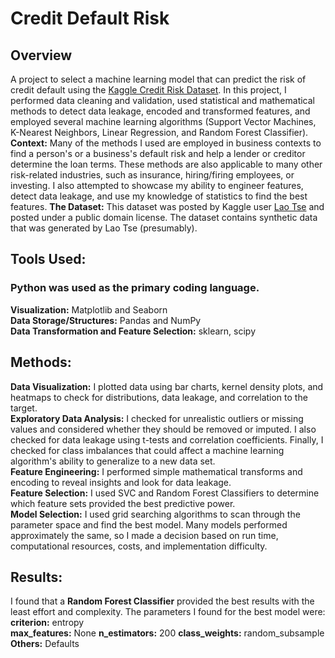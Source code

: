 # Credit Default Risk  
## Overview
A project to select a machine learning model that can predict the risk of credit default using the [Kaggle Credit Risk Dataset](https://www.kaggle.com/datasets/laotse/credit-risk-dataset).  In this project, I performed data cleaning and validation, used statistical and mathematical methods to detect data leakage, encoded and transformed features, and employed several machine learning algorithms (Support Vector Machines, K-Nearest Neighbors, Linear Regression, and Random Forest Classifier).
**Context:** Many of the methods I used are employed in business contexts to find a person's or a business's default risk and help a lender or creditor determine the loan terms. These methods are also applicable to many other risk-related industries, such as insurance, hiring/firing employees, or investing. I also attempted to showcase my ability to engineer features, detect data leakage, and use my knowledge of statistics to find the best features.
**The Dataset:** This dataset was posted by Kaggle user [Lao Tse](https://www.kaggle.com/laotse) and posted under a public domain license. The dataset contains synthetic data that was generated by Lao Tse (presumably).  

## Tools Used:  
### Python was used as the primary coding language.  
**Visualization:** Matplotlib and Seaborn  
**Data Storage/Structures:** Pandas and NumPy  
**Data Transformation and Feature Selection:** sklearn, scipy  

## Methods:  
**Data Visualization:** I plotted data using bar charts, kernel density plots, and heatmaps to check for distributions, data leakage, and correlation to the target.  
**Exploratory Data Analysis:** I checked for unrealistic outliers or missing values and considered whether they should be removed or imputed. I also checked for data leakage using t-tests and correlation coefficients. Finally, I checked for class imbalances that could affect a machine learning algorithm's ability to generalize to a new data set.  
**Feature Engineering:** I performed simple mathematical transforms and encoding to reveal insights and look for data leakage.  
**Feature Selection:** I used SVC and Random Forest Classifiers to determine which feature sets provided the best predictive power.  
**Model Selection:** I used grid searching algorithms to scan through the parameter space and find the best model. Many models performed approximately the same, so I made a decision based on run time, computational resources, costs, and implementation difficulty.  

## Results:  
I found that a **Random Forest Classifier** provided the best results with the least effort and complexity. The parameters I found for the best model were:  
**criterion:** entropy  
**max_features:** None
**n_estimators:** 200
**class_weights:** random_subsample
**Others:** Defaults
